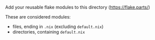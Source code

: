 Add your reusable flake modules to this directory (<https://flake.parts/>)

These are considered modules:
- files, ending in `.nix` (excluding `default.nix`)
- directories, containing `default.nix`
